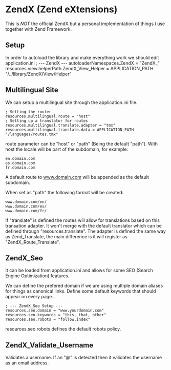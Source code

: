 ZendX (Zend eXtensions)
=======================
This is _NOT_ the official ZendX but a personal implementation of things 
_I_ use together with Zend Framework.

Setup
-----
In order to autoload the library and make everything work we should edit
application.ini
    ; --- ZendX ---
    autoloaderNamespaces.ZendX = "ZendX_"
    resources.view.helperPath.ZendX_View_Helper = APPLICATION_PATH "/../library/ZendX/View/Helper"

Multilingual Site
-----------------
We can setup a multilingual site through the application.ini file.

	; Setting the router
	resources.multilingual.route = "host"
	; Setting up a translator for routes
    resources.multilingual.translate.adapter = "tmx"
    resources.multilingual.translate.data = APPLICATION_PATH "/languages/routes.tmx"
    
route parameter can be "host" or "path" (Being the default "path").
With host the locale will be part of the subdomain, for example:

    en.domain.com
    es.domain.com
    fr.domain.com

A default route to www.domain.com will be appended as the default subdomain.

When set as "path" the following format will be created:

    www.domain.com/en/
    www.domain.com/es/
    www.domain.com/fr/
    
If "translate" is defined the routes will allow for translations based on 
this transation adapter. It won't merge with the default translator which 
can be defined through "resources.translate". The adapter is defined the 
same way as Zend_Translate, the main difference is it will register as
"ZendX_Route_Translate".


ZendX_Seo
---------
It can be loaded from application.ini and allows for some SEO (Search Engine Optimization) features.

We can define the prefered domain if we are using multiple domain aliases 
for things as canonical links. Define some default keywords that should
appear on every page...

    ; --- ZendX_Seo Setup ---
    resources.seo.domain = "www.yourdomain.com"
    resources.seo.keywords = "this, that, other"
	resources.seo.robots = "follow,index"
	
resources.seo.robots defines the default robots policy.
   

ZendX_Validate_Username
-----------------------

Validates a username. If an "@" is detected then it validates the 
username as an email address.